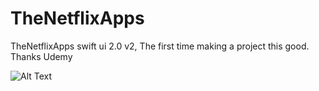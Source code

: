 # TheNetflixApps
TheNetflixApps swift ui 2.0 v2,
The first time making a project this good. Thanks Udemy


![Alt Text](https://media.giphy.com/media/JnvHE3lTHPr3WrSsrl/giphy.gif)
